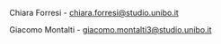 Chiara Forresi - chiara.forresi@studio.unibo.it

Giacomo Montalti - giacomo.montalti3@studio.unibo.it